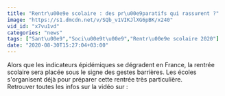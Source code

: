 ```yaml
---
title: "Rentr\u00e9e scolaire : des pr\u00e9paratifs qui rassurent ?"
image: "https://s1.dmcdn.net/v/SQb_v1VIKJlXG6pBK/x240"
vid_id: "x7vu1vd"
categories: "news"
tags: ["Sant\u00e9","Soci\u00e9t\u00e9","Rentr\u00e9e scolaire 2020"]
date: "2020-08-30T15:27:04+03:00"
---
```

Alors que les indicateurs épidémiques se dégradent en France, la rentrée scolaire sera placée sous le signe des gestes barrières. Les écoles s'organisent déjà pour préparer cette rentrée très particulière.  <br>Retrouver toutes les infos sur la vidéo sur : 
